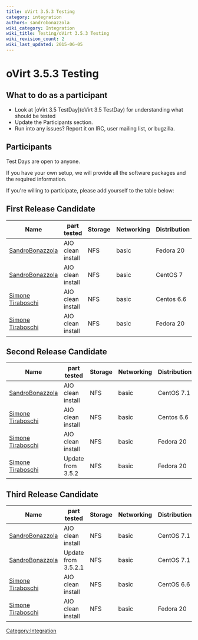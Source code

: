 ```yaml
---
title: oVirt 3.5.3 Testing
category: integration
authors: sandrobonazzola
wiki_category: Integration
wiki_title: Testing/oVirt 3.5.3 Testing
wiki_revision_count: 2
wiki_last_updated: 2015-06-05
---
```


# oVirt 3.5.3 Testing

## What to do as a participant

*   Look at [oVirt 3.5 TestDay](oVirt 3.5 TestDay) for understanding what should be tested
*   Update the Participants section.
*   Run into any issues? Report it on IRC, user mailing list, or bugzilla.

## Participants

Test Days are open to anyone.

If you have your own setup, we will provide all the software packages and the required information.

If you're willing to participate, please add yourself to the table below:

## First Release Candidate

| Name                                               | part tested       | Storage | Networking | Distribution | Bugs |
|----------------------------------------------------|-------------------|---------|------------|--------------|------|
| [SandroBonazzola](User:SandroBonazzola) | AIO clean install | NFS     | basic      | Fedora 20    |      |
| [SandroBonazzola](User:SandroBonazzola) | AIO clean install | NFS     | basic      | CentOS 7     |      |
| [Simone Tiraboschi](User:Stirabos)      | AIO clean install | NFS     | basic      | Centos 6.6   |      |
| [Simone Tiraboschi](User:Stirabos)      | AIO clean install | NFS     | basic      | Fedora 20    |      |

## Second Release Candidate

| Name                                               | part tested       | Storage | Networking | Distribution | Bugs |
|----------------------------------------------------|-------------------|---------|------------|--------------|------|
| [SandroBonazzola](User:SandroBonazzola) | AIO clean install | NFS     | basic      | CentOS 7.1   |      |
| [Simone Tiraboschi](User:Stirabos)      | AIO clean install | NFS     | basic      | Centos 6.6   |      |
| [Simone Tiraboschi](User:Stirabos)      | AIO clean install | NFS     | basic      | Fedora 20    |      |
| [Simone Tiraboschi](User:Stirabos)      | Update from 3.5.2 | NFS     | basic      | Fedora 20    |      |

## Third Release Candidate

| Name                                               | part tested         | Storage | Networking | Distribution | Bugs |
|----------------------------------------------------|---------------------|---------|------------|--------------|------|
| [SandroBonazzola](User:SandroBonazzola) | AIO clean install   | NFS     | basic      | CentOS 7.1   |      |
| [SandroBonazzola](User:SandroBonazzola) | Update from 3.5.2.1 | NFS     | basic      | CentOS 7.1   |      |
| [Simone Tiraboschi](User:Stirabos)      | AIO clean install   | NFS     | basic      | CentOS 6.6   |      |
| [Simone Tiraboschi](User:Stirabos)      | AIO clean install   | NFS     | basic      | Fedora 20    |      |

<Category:Integration>
